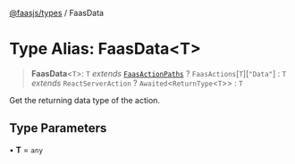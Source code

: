 [@faasjs/types](../README.md) / FaasData

# Type Alias: FaasData\<T\>

> **FaasData**\<`T`\>: `T` *extends* [`FaasActionPaths`](FaasActionPaths.md) ? `FaasActions`\[`T`\]\[`"Data"`\] : `T` *extends* `ReactServerAction` ? `Awaited`\<`ReturnType`\<`T`\>\> : `T`

Get the returning data type of the action.

## Type Parameters

• **T** = `any`
